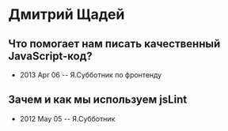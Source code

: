 # Дмитрий Щадей

## Что помогает нам писать качественный JavaScript-код?
- 2013 Apr 06 -- Я.Субботник по фронтенду    
## Зачем и как мы используем jsLint
- 2012 May 05 -- Я.Субботник    
